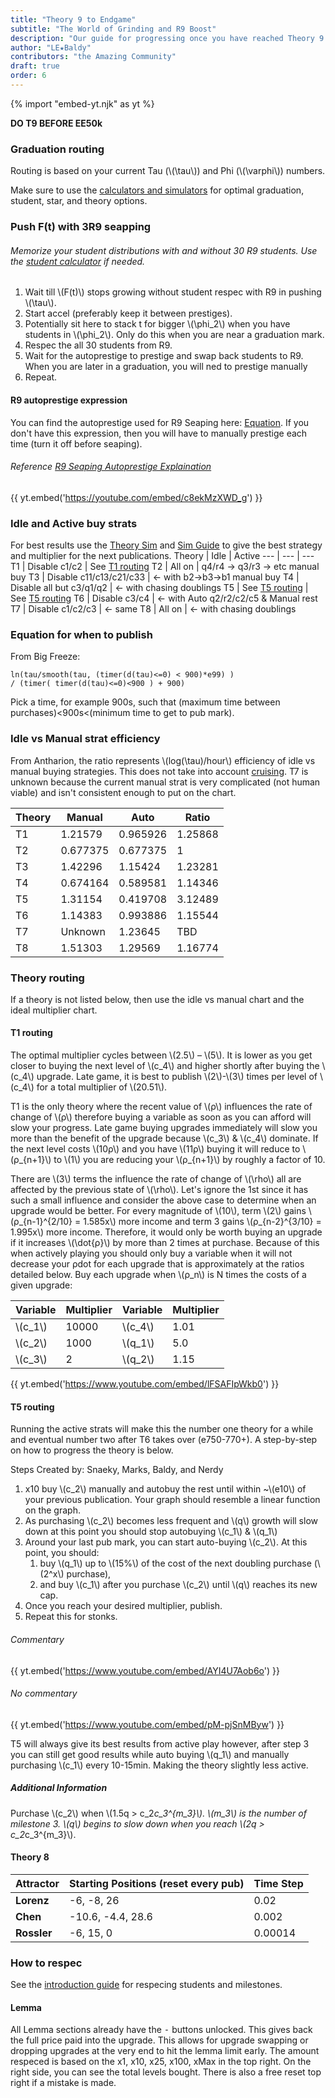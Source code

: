 ```yaml
---
title: "Theory 9 to Endgame"
subtitle: "The World of Grinding and R9 Boost"
description: "Our guide for progressing once you have reached Theory 9 and the endgame."
author: "LE★Baldy"
contributors: "the Amazing Community"
draft: true
order: 6
---
```


{% import "embed-yt.njk" as yt %}

**DO T9 BEFORE EE50k**

### Graduation routing

Routing is based on your current Tau (\\(\tau\\)) and Phi (\\(\varphi\\)) numbers.

Make sure to use the [calculators and simulators](/#other-resources) for optimal graduation, student, star, and theory options.

### Push F(t) with 3R9 seapping

###### Memorize your student distributions with and without 30 R9 students. Use the [student calculator](https://conicgames.github.io/exponentialidle/students.html) if needed.
1. Wait till \\(F(t)\\) stops growing without student respec with R9 in pushing \\(\tau\\).
2. Start accel (preferably keep it between prestiges).
3. Potentially sit here to stack t for bigger \\(\phi_2\\) when you have students in \\(\phi_2\\). Only
   do this when you are near a graduation mark.
4. Respec the all 30 students from R9.
5. Wait for the autoprestige to prestige and swap back students to R9. When you are later in a graduation,
    you will ned to prestige manually
6. Repeat.

#### R9 autoprestige expression

You can find the autoprestige used for R9 Seaping here: [Equation](https://exponential-idle-guides.netlify.app/guides/intro-to-grad/#new-autoprestige-expression). If you don't have this expression, then you will have to manually prestige each time (turn it off before seaping).

###### Reference [R9 Seaping Autoprestige Explaination](https://exponential-idle-guides.netlify.app/guides/intro/#autoprestige-explanation)

{{ yt.embed('https://youtube.com/embed/c8ekMzXWD_g') }}

### Idle and Active buy strats
For best results use the <a href="https://replit.com/@xelaroc/AnthSim">Theory Sim</a> and <a href="https://docs.google.com/document/d/1KfrfQzw6w3jecw3b2FCVNbpxdNYHsd-8TFufiUlvQFg/edit">Sim Guide</a> to give the best strategy and multiplier for the next publications.
Theory | Idle | Active
--- | --- | ---
T1 | Disable c1/c2 | See [T1 routing](#t1-routing)
T2 | All on | q4/r4 → q3/r3 → etc manual buy
T3 | Disable c11/c13/c21/c33 | ← with b2→b3→b1 manual buy
T4 | Disable all but c3/q1/q2 | ← with chasing doublings
T5 | See [T5 routing](#t5-routing) | See [T5 routing](#t5-routing)
T6 | Disable c3/c4 | ← with Auto q2/r2/c2/c5 & Manual rest
T7 | Disable c1/c2/c3 | ← same
T8 | All on | ← with chasing doublings

### Equation for when to publish

From Big Freeze:

```
ln(tau/smooth(tau, (timer(d(tau)<=0) < 900)*e99) )
/ (timer( timer(d(tau)<=0)<900 ) + 900)
```

Pick a time, for example 900s, such that (maximum time between purchases)<900s<(minimum time to get to pub mark).

### Idle vs Manual strat efficiency

From Antharion, the ratio represents \\(log(\tau)/hour\\) efficiency of
idle vs manual buying strategies. This does not take into account [cruising](https://exponential-idle-guides.netlify.app/guides/intro-to-grad/#theory-basics). T7 is unknown because the current manual strat is very complicated (not human viable) and isn't consistent enough to put on the chart.

Theory | Manual | Auto | Ratio
---|---|---|---
 T1 | 1.21579  | 0.965926 | 1.25868
 T2 | 0.677375 | 0.677375 | 1
 T3 | 1.42296  | 1.15424  | 1.23281
 T4 | 0.674164 | 0.589581 | 1.14346
 T5 | 1.31154  | 0.419708 | 3.12489
 T6 | 1.14383  | 0.993886 | 1.15544
 T7 | Unknown   | 1.23645  | TBD
 T8 | 1.51303  | 1.29569  | 1.16774

### Theory routing

If a theory is not listed below, then use the idle vs manual chart and
the ideal multiplier chart.

#### T1 routing

The optimal multiplier cycles between \\(2.5\\) – \\(5\\). It is lower as you get
closer to buying the next level of \\(c_4\\) and higher shortly after buying
the \\(c_4\\) upgrade. Late game, it is best to publish \\(2\\)-\\(3\\) times per level of
\\(c_4\\) for a total multiplier of \\(20.51\\).

T1 is the only theory where the recent value of \\(ρ\\) influences the
rate of change of \\(ρ\\) therefore buying a
variable as soon as you can afford will slow your progress. Late game
buying upgrades immediately will slow you more than the benefit of the
upgrade because \\(c_3\\) & \\(c_4\\) dominate. If the next level costs \\(10ρ\\) and you
have \\(11ρ\\) buying it will reduce to \\(ρ_{n+1}\\) to \\(1\\) you are reducing your \\(ρ_{n+1}\\)
by roughly a factor of 10.

There are \\(3\\) terms the influence the rate of change of \\(\rho\\) all are
affected by the previous state of \\(\rho\\). Let's ignore the 1st since it
has such a small influence and consider the above case to determine when
an upgrade would be better. For every magnitude of \\(10\\), term \\(2\\) gains
\\(ρ_{n-1}^{2/10} = 1.585x\\) more income and term 3 gains \\(ρ_{n-2}^{3/10} = 1.995x\\)
more income. Therefore, it would only be worth buying an upgrade if it
increases \\(\dot{ρ}\\) by more than 2 times at purchase. Because of this when
actively playing you should only buy a variable when it will not
decrease your ρdot for each upgrade that is approximately at the ratios
detailed below. Buy each upgrade when \\(ρ_n\\) is N times the costs of a
given upgrade:

Variable | Multiplier | Variable | Multiplier
--- | --- | --- | ---
\\(c_1\\) | 10000 | \\(c_4\\) | 1.01
\\(c_2\\) | 1000 | \\(q_1\\) | 5.0
\\(c_3\\) | 2 | \\(q_2\\) | 1.15


{{ yt.embed('https://www.youtube.com/embed/lFSAFIpWkb0') }}

#### T5 routing

Running the active strats will make this the number one theory for a while
and eventual number two after T6 takes over (e750-770+). A step-by-step on how to
progress the theory is below.

Steps Created by: Snaeky, Marks, Baldy, and Nerdy

1. x10 buy \\(c_2\\) manually
   and autobuy the rest until within ~\\(e10\\) of your previous
   publication. Your graph should resemble a linear function on the
   graph.
2. As purchasing \\(c_2\\) becomes less frequent and \\(q\\) growth will
   slow down at this point you should stop autobuying \\(c_1\\) & \\(q_1\\)
3. Around your last pub mark, you can start auto-buying \\(c_2\\). At this point, you should:
   1. buy \\(q_1\\) up to \\(15\%\\) of the cost of the next doubling purchase (\\(2^x\\) purchase),
   2. and buy \\(c_1\\) after you purchase \\(c_2\\) until \\(q\\) reaches its new cap.
4. Once you reach your desired multiplier, publish. 
5. Repeat this for stonks.

###### Commentary



{{ yt.embed('https://www.youtube.com/embed/AYI4U7Aob6o') }}

###### No commentary

{{ yt.embed('https://www.youtube.com/embed/pM-pjSnMByw') }}


T5 will always give its best results from active play however, after
step 3 you can still get good results while auto buying \\(q_1\\) and manually
purchasing \\(c_1\\) every 10-15min. Making the theory slightly less active.

##### Additional Information

Purchase \\(c_2\\) when  \\(1.5q > c_2*c_3^{m_3}\\). \\(m_3\\) is
the number of milestone 3. \\(q\\) begins to slow down when you reach
\\(2q > c_2*c_3^{m_3}\\).

#### Theory 8

Attractor | Starting Positions (reset every pub) | Time Step
--- | --- | ---
**Lorenz** | -6, -8, 26 | 0.02
**Chen** | -10.6, -4.4, 28.6 | 0.002
**Rossler** | -6, 15, 0 | 0.00014

### How to respec

See the [introduction guide](/guides/intro/) for respecing students and
milestones.

#### Lemma

All Lemma sections already have the <kbd>-</kbd> buttons unlocked. This gives
back the full price paid into the upgrade. This allows for upgrade
swapping or dropping upgrades at the very end to hit the lemma limit
early. The amount respeced is based on the x1, x10, x25, x100, xMax in
the top right. On the right side, you can see the total levels bought.
There is also a free reset top right if a mistake is made.
